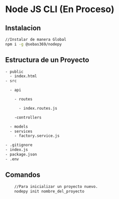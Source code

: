 # Node JS CLI (En Proceso)

## Instalacion

```bash
//Instalar de manera Global
npm i -g @sebas369/nodepy

```

## Estructura de un Proyecto

```bash
- public
  - index.html
- src

  - api

    - routes

      - index.routes.js

    -controllers

  - models
  - services
    - factory.service.js

- .gitignore
- index.js
- package.json
- .env
```

## Comandos

```bash
    //Para inicializar un proyecto nuevo.
    nodepy init nombre_del_proyecto
```
